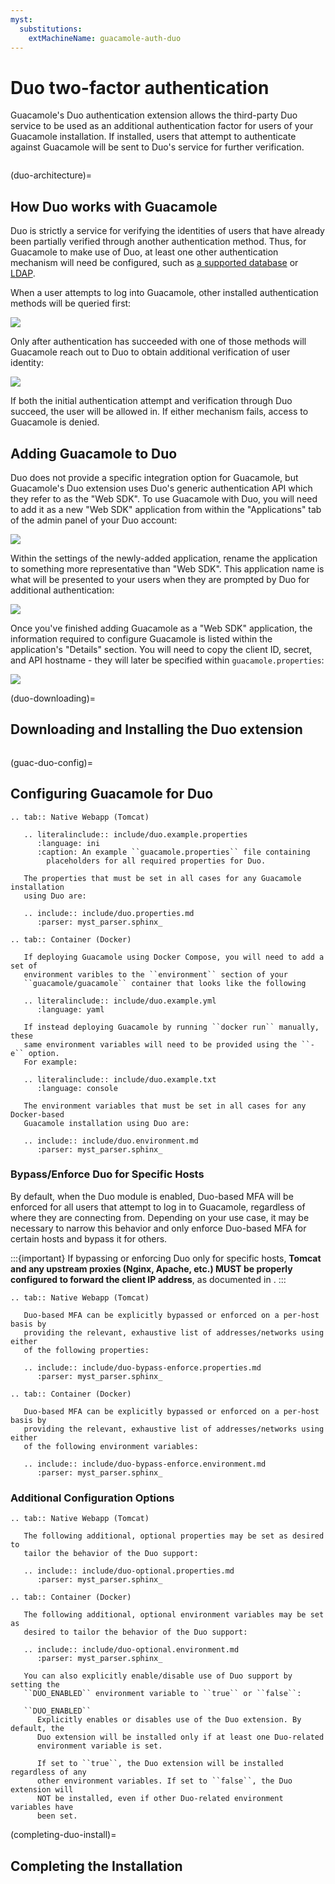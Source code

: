 ```yaml
---
myst:
  substitutions:
    extMachineName: guacamole-auth-duo
---
```


Duo two-factor authentication
=============================

Guacamole's Duo authentication extension allows the third-party Duo service to
be used as an additional authentication factor for users of your Guacamole
installation. If installed, users that attempt to authenticate against
Guacamole will be sent to Duo's service for further verification.

```{include} include/warn-config-changes.md
```

(duo-architecture)=

How Duo works with Guacamole
----------------------------

Duo is strictly a service for verifying the identities of users that have
already been partially verified through another authentication method. Thus,
for Guacamole to make use of Duo, at least one other authentication mechanism
will need be configured, such as [a supported database](jdbc-auth) or
[LDAP](ldap-auth).

When a user attempts to log into Guacamole, other installed authentication
methods will be queried first:

![](images/duo-auth-factor-1.png)

Only after authentication has succeeded with one of those methods will
Guacamole reach out to Duo to obtain additional verification of user
identity:

![](images/duo-auth-factor-2.png)

If both the initial authentication attempt and verification through Duo
succeed, the user will be allowed in. If either mechanism fails, access
to Guacamole is denied.

Adding Guacamole to Duo
-----------------------

Duo does not provide a specific integration option for Guacamole, but
Guacamole's Duo extension uses Duo's generic authentication API which
they refer to as the "Web SDK". To use Guacamole with Duo, you will need
to add it as a new "Web SDK" application from within the "Applications"
tab of the admin panel of your Duo account:

![](images/duo-add-guacamole.png)

Within the settings of the newly-added application, rename the
application to something more representative than "Web SDK". This
application name is what will be presented to your users when they are
prompted by Duo for additional authentication:

![](images/duo-rename-guacamole.png)

Once you've finished adding Guacamole as a "Web SDK" application, the
information required to configure Guacamole is listed within the application's
"Details" section. You will need to copy the client ID, secret, and API
hostname - they will later be specified within `guacamole.properties`:

![](images/duo-copy-details.png)

(duo-downloading)=

Downloading and Installing the Duo extension
--------------------------------------------

```{include} include/ext-download.md
```

(guac-duo-config)=

Configuring Guacamole for Duo
-----------------------------

```{eval-rst}
.. tab:: Native Webapp (Tomcat)

   .. literalinclude:: include/duo.example.properties
      :language: ini
      :caption: An example ``guacamole.properties`` file containing
        placeholders for all required properties for Duo.

   The properties that must be set in all cases for any Guacamole installation
   using Duo are:

   .. include:: include/duo.properties.md
      :parser: myst_parser.sphinx_

.. tab:: Container (Docker)

   If deploying Guacamole using Docker Compose, you will need to add a set of
   environment varibles to the ``environment`` section of your
   ``guacamole/guacamole`` container that looks like the following 

   .. literalinclude:: include/duo.example.yml
      :language: yaml

   If instead deploying Guacamole by running ``docker run`` manually, these
   same environment variables will need to be provided using the ``-e`` option.
   For example:

   .. literalinclude:: include/duo.example.txt
      :language: console

   The environment variables that must be set in all cases for any Docker-based
   Guacamole installation using Duo are:

   .. include:: include/duo.environment.md
      :parser: myst_parser.sphinx_
```

### Bypass/Enforce Duo for Specific Hosts

By default, when the Duo module is enabled, Duo-based MFA will be enforced for
all users that attempt to log in to Guacamole, regardless of where they are
connecting from. Depending on your use case, it may be necessary to narrow this
behavior and only enforce Duo-based MFA for certain hosts and bypass it for
others.

:::{important}
If bypassing or enforcing Duo only for specific hosts, **Tomcat and any
upstream proxies (Nginx, Apache, etc.) MUST be properly configured to forward
the client IP address**, as documented in [](reverse-proxy).
:::

```{eval-rst}
.. tab:: Native Webapp (Tomcat)

   Duo-based MFA can be explicitly bypassed or enforced on a per-host basis by
   providing the relevant, exhaustive list of addresses/networks using either
   of the following properties:

   .. include:: include/duo-bypass-enforce.properties.md
      :parser: myst_parser.sphinx_

.. tab:: Container (Docker)

   Duo-based MFA can be explicitly bypassed or enforced on a per-host basis by
   providing the relevant, exhaustive list of addresses/networks using either
   of the following environment variables:

   .. include:: include/duo-bypass-enforce.environment.md
      :parser: myst_parser.sphinx_

```

### Additional Configuration Options

```{eval-rst}
.. tab:: Native Webapp (Tomcat)

   The following additional, optional properties may be set as desired to
   tailor the behavior of the Duo support:

   .. include:: include/duo-optional.properties.md
      :parser: myst_parser.sphinx_

.. tab:: Container (Docker)

   The following additional, optional environment variables may be set as
   desired to tailor the behavior of the Duo support:

   .. include:: include/duo-optional.environment.md
      :parser: myst_parser.sphinx_

   You can also explicitly enable/disable use of Duo support by setting the
   ``DUO_ENABLED`` environment variable to ``true`` or ``false``:

   ``DUO_ENABLED``
      Explicitly enables or disables use of the Duo extension. By default, the
      Duo extension will be installed only if at least one Duo-related
      environment variable is set.

      If set to ``true``, the Duo extension will be installed regardless of any
      other environment variables. If set to ``false``, the Duo extension will
      NOT be installed, even if other Duo-related environment variables have
      been set.
```

(completing-duo-install)=

Completing the Installation
---------------------------

```{include} include/ext-completing.md
```

